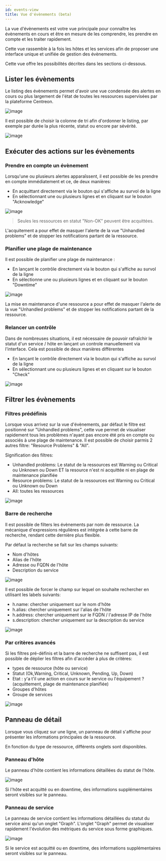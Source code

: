 ```yaml
---
id: events-view
title: Vue d'évènements (beta)
---
```


La vue d'évènements est votre vue principale pour connaître les évènements en cours et être en mesure 
de les comprendre, les prendre en compte et les traiter rapidement.

Cette vue rassemble à la fois les hôtes et les services afin de proposer une interface unique et unifiée de gestion des évènements.

Cette vue offre les possibilités décrites dans les sections ci-dessous.

## Lister les évènements

Le listing des évènements permet d'avoir une vue condensée des alertes en cours ou plus largement de l'état de
toutes les ressources supervisées par la plateforme Centreon.

![image](assets/alerts/events-view/listing.png)

Il est possible de choisir la colonne de tri afin d'ordonner le listing, par exemple par durée la plus récente, statut ou encore par sévérité. 

![image](assets/alerts/events-view/orderby.gif)

## Exécuter des actions sur les évènements

### Prendre en compte un évènement 

Lorsqu'une ou plusieurs alertes apparaîssent, il est possible de les prendre en compte immédiatement et ce, de deux manières:

- En acquittant directement via le bouton qui s'affiche au survol de la ligne 
- En sélectionnant une ou plusieurs lignes et en cliquant sur le bouton "Acknowledge"

![image](assets/alerts/events-view/acknowledgement.gif)

> Seules les ressources en statut "Non-OK" peuvent être acquittées.

L'acquitement a pour effet de masquer l'alerte de la vue "Unhandled problems" et de stopper 
les notifications partant de la ressource.

### Planifier une plage de maintenance

Il est possible de planifier une plage de maintenance :

- En lançant le contrôle directement via le bouton qui s'affiche au survol de la ligne 
- En sélectionne une ou plusieurs lignes et en cliquant sur le bouton "Downtime"

![image](assets/alerts/events-view/downtime.gif)

La mise en maintenance d'une ressource a pour effet de masquer l'alerte de la vue "Unhandled problems" et de stopper 
les notifications partant de la ressource.

### Relancer un contrôle

Dans de nombreuses situations, il est nécessaire de pouvoir rafraîchir le statut d'un service / hôte en 
lançant un controle manuellement via l'interface. Cela est possible de deux manières différentes 

- En lançant le contrôle directement via le bouton qui s'affiche au survol de la ligne 
- En sélectionnant une ou plusieurs lignes et en cliquant sur le bouton "Check"

![image](assets/alerts/events-view/check.gif)


## Filtrer les évènements 

### Filtres prédéfinis

Lorsque vous arrivez sur la vue d'évènements, par défaut le filtre est positionné sur "Unhandled problems", cette 
vue permet de visualiser rapidement tous les problèmes n'ayant pas encore été pris en compte ou associés à 
une plage de maintenance. Il est possible de choisir parmis 2 autres filtre: "Resource Problems" & "All". 

Signification des filtres:

- Unhandled problems: Le statut de la ressources est Warning ou Critical ou Unknown ou Down ET la resource n'est ni acquittée ni en plage de maintenance planifiée
- Resource problems: Le statut de la ressources est Warning ou Critical ou Unknown ou Down
- All: toutes les ressources

![image](assets/alerts/events-view/predefined-filters.gif)

### Barre de recherche 

Il est possible de filters les évènements par nom de ressource. La mécanique d'expressions régulières est intégrée 
à cette barre de recherche, rendant cette dernière plus flexible.

Par défaut la recherche se fait sur les champs suivants:

- Nom d'hôtes
- Alias de l'hôte
- Adresse ou FQDN de l'hôte
- Description du service

![image](assets/alerts/events-view/simple-search.png)

Il est possible de forcer le champ sur lequel on souhaite rechercher en utilisant les labels suivants:

- h.name: chercher uniquement sur le nom d'hôte
- h.alias: chercher uniquement sur l'alias de l'hôte
- h.address: chercher uniquement sur le FQDN / l'adresse IP de l'hôte
- s.description: chercher uniquement sur la description du service

![image](assets/alerts/events-view/label-search.png)

### Par critères avancés

Si les filtres pré-définis et la barre de recherche ne suffisent pas, il est possible de déplier 
les filtres afin d'accéder à plus de critères:

- types de ressource (hôte ou service)    
- Statut (Ok,Warning, Critical, Unknown, Pending, Up, Down)
- Etat : y'a t'il une action en cours sur le service ou l'équipement ? (acquittement, plage de maintenance planifiée)
- Groupes d'hôtes
- Groupe de services 

![image](assets/alerts/events-view/advanced-search.png)

## Panneau de détail

Lorsque vous cliquez sur une ligne, un panneau de détail s'affiche pour présenter les informations principales de la ressource.

En fonction du type de ressource, différents onglets sont disponibles.

### Panneau d'hôte

Le panneau d'hôte contient les informations détaillées du statut de l'hôte.

![image](assets/alerts/events-view/host-panel.gif)

Si l'hôte est acquitté ou en downtime, des informations supplémentaires seront visibles sur le panneau.

### Panneau de service

Le panneau de service contient les informations détaillées du statut du service ainsi qu'un onglet "Graph". L'onglet 
"Graph" permet de visualiser rapidement l'évolution des métriques du service sous forme graphiques.

![image](assets/alerts/events-view/service-panel.gif)

Si le service est acquitté ou en downtime, des informations supplémentaires seront visibles sur le panneau.
